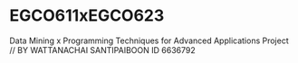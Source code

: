 # EGCO611xEGCO623
Data Mining x Programming Techniques for Advanced Applications Project
// BY WATTANACHAI SANTIPAIBOON ID 6636792 
